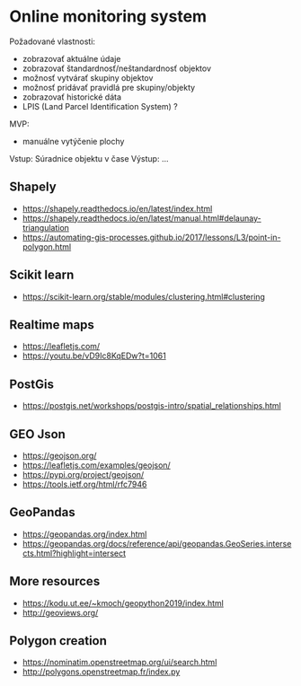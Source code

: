 
# Online monitoring system


Požadované vlastnosti:
- zobrazovať aktuálne údaje
- zobrazovať štandardnosť/neštandardnosť objektov
- možnosť vytvárať skupiny objektov
- možnosť pridávať pravidlá pre skupiny/objekty
- zobrazovať historické dáta
- LPIS (Land Parcel Identification System) ?


MVP:
- manuálne vytýčenie plochy

Vstup: Súradnice objektu v čase
Výstup: ...



## Shapely
- https://shapely.readthedocs.io/en/latest/index.html
- https://shapely.readthedocs.io/en/latest/manual.html#delaunay-triangulation
- https://automating-gis-processes.github.io/2017/lessons/L3/point-in-polygon.html

## Scikit learn
- https://scikit-learn.org/stable/modules/clustering.html#clustering


## Realtime maps
- https://leafletjs.com/
- https://youtu.be/vD9Ic8KqEDw?t=1061


## PostGis
- https://postgis.net/workshops/postgis-intro/spatial_relationships.html

## GEO Json
- https://geojson.org/
- https://leafletjs.com/examples/geojson/
- https://pypi.org/project/geojson/
- https://tools.ietf.org/html/rfc7946

## GeoPandas
- https://geopandas.org/index.html
- https://geopandas.org/docs/reference/api/geopandas.GeoSeries.intersects.html?highlight=intersect

## More resources
- https://kodu.ut.ee/~kmoch/geopython2019/index.html
- http://geoviews.org/

## Polygon creation
- https://nominatim.openstreetmap.org/ui/search.html
- http://polygons.openstreetmap.fr/index.py
